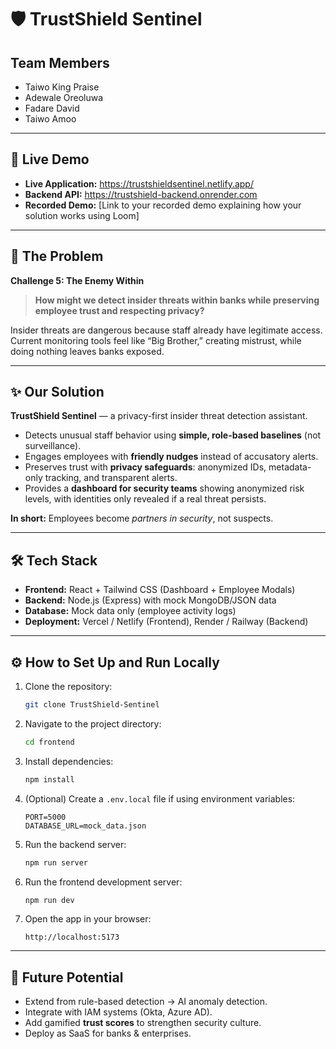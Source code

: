 # 🛡️ TrustShield Sentinel

## Team Members
- Taiwo King Praise
- Adewale Oreoluwa
- Fadare David
- Taiwo Amoo

---

## 🚀 Live Demo

*   **Live Application:**  https://trustshieldsentinel.netlify.app/
*   **Backend API:**  https://trustshield-backend.onrender.com
*   **Recorded Demo:** [Link to your recorded demo explaining how your solution works using Loom]  

---

## 🎯 The Problem

**Challenge 5: The Enemy Within**  

> **How might we detect insider threats within banks while preserving employee trust and respecting privacy?**

Insider threats are dangerous because staff already have legitimate access. Current monitoring tools feel like “Big Brother,” creating mistrust, while doing nothing leaves banks exposed.  

---

## ✨ Our Solution

**TrustShield Sentinel** — a privacy-first insider threat detection assistant.  

- Detects unusual staff behavior using **simple, role-based baselines** (not surveillance).  
- Engages employees with **friendly nudges** instead of accusatory alerts.  
- Preserves trust with **privacy safeguards**: anonymized IDs, metadata-only tracking, and transparent alerts.  
- Provides a **dashboard for security teams** showing anonymized risk levels, with identities only revealed if a real threat persists.  

**In short:** Employees become *partners in security*, not suspects.  

---

## 🛠️ Tech Stack

- **Frontend:** React + Tailwind CSS (Dashboard + Employee Modals)  
- **Backend:** Node.js (Express) with mock MongoDB/JSON data  
- **Database:** Mock data only (employee activity logs)  
- **Deployment:** Vercel / Netlify (Frontend), Render / Railway (Backend) 

---

## ⚙️ How to Set Up and Run Locally

1. Clone the repository:
    ```bash
    git clone TrustShield-Sentinel
    ```

2. Navigate to the project directory:
    ```bash
    cd frontend
    ```

3. Install dependencies:
    ```bash
    npm install
    ```

4. (Optional) Create a `.env.local` file if using environment variables:
    ```
    PORT=5000
    DATABASE_URL=mock_data.json
    ```

5. Run the backend server:
    ```bash
    npm run server
    ```

6. Run the frontend development server:
    ```bash
    npm run dev
    ```

7. Open the app in your browser:
    ```
    http://localhost:5173
    ```

---

## 🔮 Future Potential

- Extend from rule-based detection → AI anomaly detection.  
- Integrate with IAM systems (Okta, Azure AD).  
- Add gamified **trust scores** to strengthen security culture.  
- Deploy as SaaS for banks & enterprises.  
